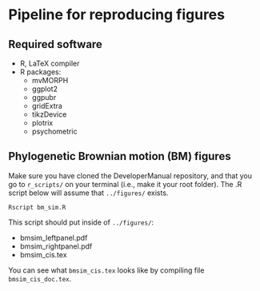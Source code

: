 # Pipeline for reproducing figures

## Required software

* R, LaTeX compiler
* R packages: 
  * mvMORPH
  * ggplot2
  * ggpubr
  * gridExtra
  * tikzDevice
  * plotrix
  * psychometric

## Phylogenetic Brownian motion (BM) figures

Make sure you have cloned the DeveloperManual repository, and that you go to `r_scripts/` on your terminal (i.e., make it your root folder).
The .R script below will assume that `../figures/` exists.

```
Rscript bm_sim.R
```

This script should put inside of `../figures/`:

* bmsim_leftpanel.pdf
* bmsim_rightpanel.pdf
* bmsim_cis.tex

You can see what `bmsim_cis.tex` looks like by compiling file `bmsim_cis_doc.tex`. 
